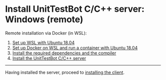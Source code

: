 # Install UnitTestBot C/C++ server: Windows (remote)

Remote installation via Docker (in WSL):
1. [Set up WSL with Ubuntu 18.04](install-wsl)
2. [Set up Docker on WSL and run a container with Ubuntu 18.04](set-up-docker-os)
3. [Install the required dependencies and the compiler](install-dependencies-gcc9)
4. [Install the UnitTestBot C/C++ server](install-server-on-ubuntu)

***
Having installed the server, proceed to [installing the client](install_client).